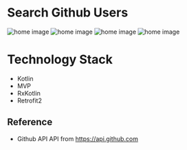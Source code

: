 # Search Github Users

![home image](ss/device.png)
![home image](ss/device-1.png)
![home image](ss/device-2.png)
![home image](ss/device-3.png)


# Technology Stack

- Kotlin
- MVP
- RxKotlin
- Retrofit2

## Reference
- Github  API
 API from https://api.github.com